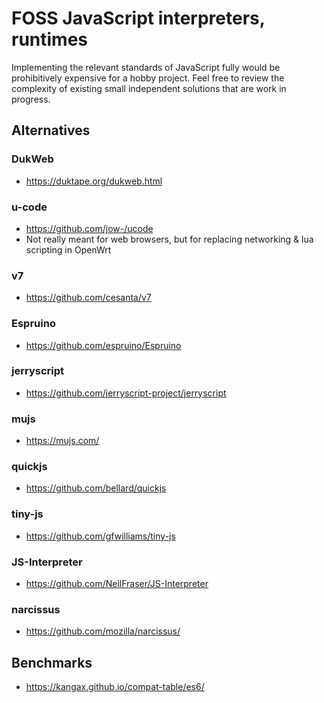 # FOSS JavaScript interpreters, runtimes

Implementing the relevant standards of JavaScript fully would be prohibitively expensive for a hobby project.
Feel free to review the complexity of existing small independent solutions that are work in progress.

## Alternatives

### DukWeb

* https://duktape.org/dukweb.html

### u-code

* https://github.com/jow-/ucode
* Not really meant for web browsers, but for replacing networking & lua scripting in OpenWrt

### v7

* https://github.com/cesanta/v7

### Espruino

* https://github.com/espruino/Espruino

### jerryscript

* https://github.com/jerryscript-project/jerryscript

### mujs

* https://mujs.com/

### quickjs

* https://github.com/bellard/quickjs

### tiny-js

* https://github.com/gfwilliams/tiny-js

### JS-Interpreter

* https://github.com/NeilFraser/JS-Interpreter

### narcissus

* https://github.com/mozilla/narcissus/

## Benchmarks

* https://kangax.github.io/compat-table/es6/
